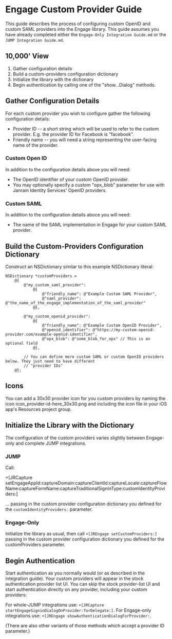 # Engage Custom Provider Guide

This guide describes the process of configuring custom OpenID and custom SAML providers into the Engage library.
This guide assumes you have already completed either the `Engage-Only Integration Guide.md` or the
`JUMP Integration Guide.md`.

## 10,000' View

1. Gather configuration details
2. Build a custom-providers configuration dictionary
3. Initialize the library with the dictionary
4. Begin authentication by calling one of the "show...Dialog" methods.

## Gather Configuration Details

For each custom provider you wish to configure gather the following configuration details:

* Provider ID -- a short string which will be used to refer to the custom provider. E.g. the provider ID for Facebook
  is "facebook".
* Friendly name -- you will need a string representing the user-facing name of the provider.

### Custom Open ID

In addition to the configuration details above you will need:

* The OpenID identifier of your custom OpenID provider.
* You may optionally specify a custom "opx_blob" parameter for use with Janrain Identity Services' OpenID providers.

### Custom SAML

In addition to the configuration details aboce you will need:

* The name of the SAML implementation in Engage for your custom SAML provider.

## Build the Custom-Providers Configuration Dictionary

Construct an NSDictionary similar to this example NSDictionary literal:

    NSDictionary *customProviders =
        @{
            @"my_custom_saml_provider":
                @{
                    @"friendly_name": @"Example Custom SAML Provider",
                    @"saml_provider": @"the_name_of_the_engage_implementation_of_the_saml_provider"
                @},

            @"my_custom_openid_provider":
                @{
                    @"friendly_name": @"Example Custom OpenID Provider",
                    @"openid_identifier": @"https://my-custom-openid-provider.com/example-openid-identifier",
                    @"opx_blob": @"some_blob_for_opx" // This is an optional field
                @},

            // You can define more custom SAML or custom OpenID providers below. They just need to have different
            // "provider IDs"
        @};

## Icons

You can add a 30x30 provider icon for you custom providers by naming the icon icon_provider-id-here_30x30.png and
including the icon file in your iOS app's Resources project group.

## Initialize the Library with the Dictionary

The configuration of the custom providers varies slightly between Engage-only and complete JUMP integrations.

### JUMP

Call:

   +[JRCapture setEngageAppId:captureDomain:captureClientId:captureLocale:captureFlowName:captureFormName:captureTraditionalSignInType:customIdentityProviders:]

... passing in the custom provider configuration dictionary you defined for the `customIdentityProviders:` parameter.

### Engage-Only

Initialize the library as usual, then call `+[JREngage setCustomProviders:]` passing in the custom provider
configuration dictionary you defined for the customProviders parameter.

## Begin Authentication

Start authentication as you normally would (or as described in the integration guide). Your custom providers will
appear in the stock authentication provider list UI. You can skip the stock provider-list UI and start authentication
directly on any provider, including your custom providers:

For whole-JUMP integrations use: `+[JRCapture startEngageSigninDialogOnProvider:forDelegate:]`.
For Engage-only integrations use: `+[JREngage showAuthenticationDialogForProvider:`.

(There are also other variants of those methods which accept a provider ID parameter.)
